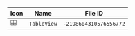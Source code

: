 | Icon | Name | File ID |
| ---  | ---  | ---     |
| ![](TableView.png) | `TableView` | `-2198604310576556772` |
